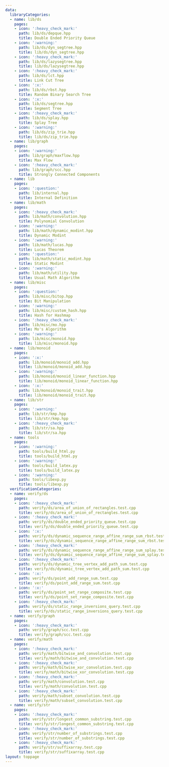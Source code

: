```yaml
---
data:
  libraryCategories:
  - name: lib/ds
    pages:
    - icon: ':heavy_check_mark:'
      path: lib/ds/depque.hpp
      title: Double Ended Priority Queue
    - icon: ':warning:'
      path: lib/ds/dyn_segtree.hpp
      title: lib/ds/dyn_segtree.hpp
    - icon: ':heavy_check_mark:'
      path: lib/ds/lazysegtree.hpp
      title: lib/ds/lazysegtree.hpp
    - icon: ':heavy_check_mark:'
      path: lib/ds/lct.hpp
      title: Link Cut Tree
    - icon: ':x:'
      path: lib/ds/rbst.hpp
      title: Random Binary Search Tree
    - icon: ':x:'
      path: lib/ds/segtree.hpp
      title: Segment Tree
    - icon: ':heavy_check_mark:'
      path: lib/ds/splay.hpp
      title: Splay Tree
    - icon: ':warning:'
      path: lib/ds/zip_trie.hpp
      title: lib/ds/zip_trie.hpp
  - name: lib/graph
    pages:
    - icon: ':warning:'
      path: lib/graph/maxflow.hpp
      title: Max Flow
    - icon: ':heavy_check_mark:'
      path: lib/graph/scc.hpp
      title: Strongly Connected Components
  - name: lib
    pages:
    - icon: ':question:'
      path: lib/internal.hpp
      title: Internal Definition
  - name: lib/math
    pages:
    - icon: ':heavy_check_mark:'
      path: lib/math/convolution.hpp
      title: Polynomial Convolution
    - icon: ':warning:'
      path: lib/math/dynamic_modint.hpp
      title: Dynamic Modint
    - icon: ':warning:'
      path: lib/math/lucas.hpp
      title: Lucas Theorem
    - icon: ':question:'
      path: lib/math/static_modint.hpp
      title: Static Modint
    - icon: ':warning:'
      path: lib/math/utility.hpp
      title: Usual Math Algorithm
  - name: lib/misc
    pages:
    - icon: ':question:'
      path: lib/misc/bitop.hpp
      title: Bit Manipulation
    - icon: ':warning:'
      path: lib/misc/custom_hash.hpp
      title: Hash for Hashmap
    - icon: ':heavy_check_mark:'
      path: lib/misc/mo.hpp
      title: Mo's Algorithm
    - icon: ':warning:'
      path: lib/misc/monoid.hpp
      title: lib/misc/monoid.hpp
  - name: lib/monoid
    pages:
    - icon: ':x:'
      path: lib/monoid/monoid_add.hpp
      title: lib/monoid/monoid_add.hpp
    - icon: ':warning:'
      path: lib/monoid/monoid_linear_function.hpp
      title: lib/monoid/monoid_linear_function.hpp
    - icon: ':x:'
      path: lib/monoid/monoid_trait.hpp
      title: lib/monoid/monoid_trait.hpp
  - name: lib/str
    pages:
    - icon: ':warning:'
      path: lib/str/kmp.hpp
      title: lib/str/kmp.hpp
    - icon: ':heavy_check_mark:'
      path: lib/str/sa.hpp
      title: lib/str/sa.hpp
  - name: tools
    pages:
    - icon: ':warning:'
      path: tools/build_html.py
      title: tools/build_html.py
    - icon: ':warning:'
      path: tools/build_latex.py
      title: tools/build_latex.py
    - icon: ':warning:'
      path: tools/libexp.py
      title: tools/libexp.py
  verificationCategories:
  - name: verify/ds
    pages:
    - icon: ':heavy_check_mark:'
      path: verify/ds/area_of_union_of_rectangles.test.cpp
      title: verify/ds/area_of_union_of_rectangles.test.cpp
    - icon: ':heavy_check_mark:'
      path: verify/ds/double_ended_priority_queue.test.cpp
      title: verify/ds/double_ended_priority_queue.test.cpp
    - icon: ':x:'
      path: verify/ds/dynamic_sequence_range_affine_range_sum_rbst.test.cpp
      title: verify/ds/dynamic_sequence_range_affine_range_sum_rbst.test.cpp
    - icon: ':heavy_check_mark:'
      path: verify/ds/dynamic_sequence_range_affine_range_sum_splay.test.cpp
      title: verify/ds/dynamic_sequence_range_affine_range_sum_splay.test.cpp
    - icon: ':heavy_check_mark:'
      path: verify/ds/dynamic_tree_vertex_add_path_sum.test.cpp
      title: verify/ds/dynamic_tree_vertex_add_path_sum.test.cpp
    - icon: ':x:'
      path: verify/ds/point_add_range_sum.test.cpp
      title: verify/ds/point_add_range_sum.test.cpp
    - icon: ':x:'
      path: verify/ds/point_set_range_composite.test.cpp
      title: verify/ds/point_set_range_composite.test.cpp
    - icon: ':heavy_check_mark:'
      path: verify/ds/static_range_inversions_query.test.cpp
      title: verify/ds/static_range_inversions_query.test.cpp
  - name: verify/graph
    pages:
    - icon: ':heavy_check_mark:'
      path: verify/graph/scc.test.cpp
      title: verify/graph/scc.test.cpp
  - name: verify/math
    pages:
    - icon: ':heavy_check_mark:'
      path: verify/math/bitwise_and_convolution.test.cpp
      title: verify/math/bitwise_and_convolution.test.cpp
    - icon: ':heavy_check_mark:'
      path: verify/math/bitwise_xor_convolution.test.cpp
      title: verify/math/bitwise_xor_convolution.test.cpp
    - icon: ':heavy_check_mark:'
      path: verify/math/convolution.test.cpp
      title: verify/math/convolution.test.cpp
    - icon: ':heavy_check_mark:'
      path: verify/math/subset_convolution.test.cpp
      title: verify/math/subset_convolution.test.cpp
  - name: verify/str
    pages:
    - icon: ':heavy_check_mark:'
      path: verify/str/longest_common_substring.test.cpp
      title: verify/str/longest_common_substring.test.cpp
    - icon: ':heavy_check_mark:'
      path: verify/str/number_of_substrings.test.cpp
      title: verify/str/number_of_substrings.test.cpp
    - icon: ':heavy_check_mark:'
      path: verify/str/suffixarray.test.cpp
      title: verify/str/suffixarray.test.cpp
layout: toppage
---
```

